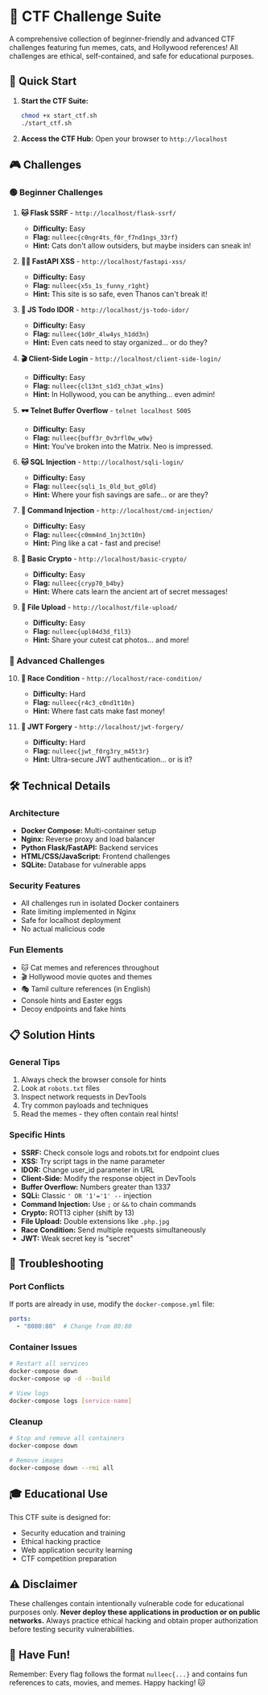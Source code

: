 # 🎯 CTF Challenge Suite

A comprehensive collection of beginner-friendly and advanced CTF challenges featuring fun memes, cats, and Hollywood references! All challenges are ethical, self-contained, and safe for educational purposes.

## 🚀 Quick Start

1. **Start the CTF Suite:**
   ```bash
   chmod +x start_ctf.sh
   ./start_ctf.sh
   ```

2. **Access the CTF Hub:**
   Open your browser to `http://localhost`

## 🎮 Challenges

### 🟢 Beginner Challenges

1. **🐱 Flask SSRF** - `http://localhost/flask-ssrf/`
   - **Difficulty:** Easy
   - **Flag:** `nulleec{c0ngr4ts_f0r_f7nd1ngs_33rf}`
   - **Hint:** Cats don't allow outsiders, but maybe insiders can sneak in!

2. **🦸‍♂️ FastAPI XSS** - `http://localhost/fastapi-xss/`
   - **Difficulty:** Easy
   - **Flag:** `nulleec{x5s_1s_funny_r1ght}`
   - **Hint:** This site is so safe, even Thanos can't break it!

3. **📝 JS Todo IDOR** - `http://localhost/js-todo-idor/`
   - **Difficulty:** Easy
   - **Flag:** `nulleec{1d0r_4lw4ys_h1dd3n}`
   - **Hint:** Even cats need to stay organized... or do they?

4. **🎬 Client-Side Login** - `http://localhost/client-side-login/`
   - **Difficulty:** Easy
   - **Flag:** `nulleec{cl13nt_s1d3_ch3at_w1ns}`
   - **Hint:** In Hollywood, you can be anything... even admin!

5. **🕶️ Telnet Buffer Overflow** - `telnet localhost 5005`
   - **Difficulty:** Easy
   - **Flag:** `nulleec{buff3r_0v3rfl0w_w0w}`
   - **Hint:** You've broken into the Matrix. Neo is impressed.

6. **🐱 SQL Injection** - `http://localhost/sqli-login/`
   - **Difficulty:** Easy
   - **Flag:** `nulleec{sqli_1s_0ld_but_g0ld}`
   - **Hint:** Where your fish savings are safe... or are they?

7. **🏓 Command Injection** - `http://localhost/cmd-injection/`
   - **Difficulty:** Easy
   - **Flag:** `nulleec{c0mm4nd_1nj3ct10n}`
   - **Hint:** Ping like a cat - fast and precise!

8. **🔐 Basic Crypto** - `http://localhost/basic-crypto/`
   - **Difficulty:** Easy
   - **Flag:** `nulleec{cryp70_b4by}`
   - **Hint:** Where cats learn the ancient art of secret messages!

9. **📸 File Upload** - `http://localhost/file-upload/`
   - **Difficulty:** Easy
   - **Flag:** `nulleec{upl04d3d_f1l3}`
   - **Hint:** Share your cutest cat photos... and more!

### 🔴 Advanced Challenges

10. **🏦 Race Condition** - `http://localhost/race-condition/`
    - **Difficulty:** Hard
    - **Flag:** `nulleec{r4c3_c0nd1t10n}`
    - **Hint:** Where fast cats make fast money!

11. **🔐 JWT Forgery** - `http://localhost/jwt-forgery/`
    - **Difficulty:** Hard
    - **Flag:** `nulleec{jwt_f0rg3ry_m45t3r}`
    - **Hint:** Ultra-secure JWT authentication... or is it?

## 🛠️ Technical Details

### Architecture
- **Docker Compose:** Multi-container setup
- **Nginx:** Reverse proxy and load balancer
- **Python Flask/FastAPI:** Backend services
- **HTML/CSS/JavaScript:** Frontend challenges
- **SQLite:** Database for vulnerable apps

### Security Features
- All challenges run in isolated Docker containers
- Rate limiting implemented in Nginx
- Safe for localhost deployment
- No actual malicious code

### Fun Elements
- 🐱 Cat memes and references throughout
- 🎬 Hollywood movie quotes and themes
- 🎭 Tamil culture references (in English)
- Console hints and Easter eggs
- Decoy endpoints and fake hints

## 📋 Solution Hints

### General Tips
1. Always check the browser console for hints
2. Look at `robots.txt` files
3. Inspect network requests in DevTools
4. Try common payloads and techniques
5. Read the memes - they often contain real hints!

### Specific Hints
- **SSRF:** Check console logs and robots.txt for endpoint clues
- **XSS:** Try script tags in the name parameter
- **IDOR:** Change user_id parameter in URL
- **Client-Side:** Modify the response object in DevTools
- **Buffer Overflow:** Numbers greater than 1337
- **SQLi:** Classic `' OR '1'='1' --` injection
- **Command Injection:** Use `;` or `&&` to chain commands
- **Crypto:** ROT13 cipher (shift by 13)
- **File Upload:** Double extensions like `.php.jpg`
- **Race Condition:** Send multiple requests simultaneously
- **JWT:** Weak secret key is "secret"

## 🔧 Troubleshooting

### Port Conflicts
If ports are already in use, modify the `docker-compose.yml` file:
```yaml
ports:
  - "8080:80"  # Change from 80:80
```

### Container Issues
```bash
# Restart all services
docker-compose down
docker-compose up -d --build

# View logs
docker-compose logs [service-name]
```

### Cleanup
```bash
# Stop and remove all containers
docker-compose down

# Remove images
docker-compose down --rmi all
```

## 🎓 Educational Use

This CTF suite is designed for:
- Security education and training
- Ethical hacking practice
- Web application security learning
- CTF competition preparation

## ⚠️ Disclaimer

These challenges contain intentionally vulnerable code for educational purposes only. **Never deploy these applications in production or on public networks.** Always practice ethical hacking and obtain proper authorization before testing security vulnerabilities.

## 🎉 Have Fun!

Remember: Every flag follows the format `nulleec{...}` and contains fun references to cats, movies, and memes. Happy hacking! 🐱